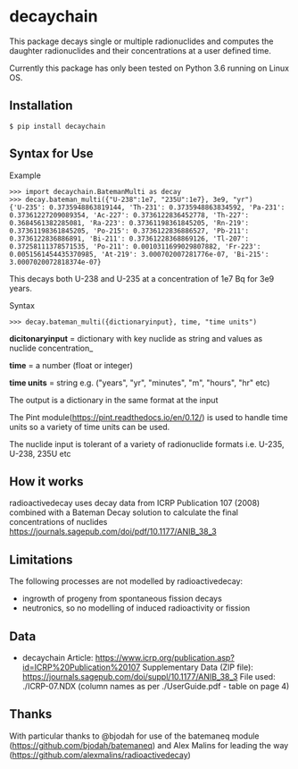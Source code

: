 # decaychain
This package decays single or multiple radionuclides and computes the daughter radionuclides and their concentrations at a user defined time.

Currently this package has only been tested on Python 3.6 running on Linux OS.

Installation
------------

```console
$ pip install decaychain
```

Syntax for Use
--------------
Example

```console
>>> import decaychain.BatemanMulti as decay
>>> decay.bateman_multi({"U-238":1e7, "235U":1e7}, 3e9, "yr")
{'U-235': 0.3735948863819144, 'Th-231': 0.3735948863834592, 'Pa-231': 0.37361227209089354, 'Ac-227': 0.3736122836452778, 'Th-227': 0.3684561382285081, 'Ra-223': 0.37361198361845205, 'Rn-219': 0.37361198361845205, 'Po-215': 0.3736122836886527, 'Pb-211': 0.3736122836886891, 'Bi-211': 0.37361228368869126, 'Tl-207': 0.37258111378571535, 'Po-211': 0.0010311699029807882, 'Fr-223': 0.0051561454435370985, 'At-219': 3.000702007281776e-07, 'Bi-215': 3.0007020072818374e-07}
```
This decays both U-238 and U-235 at a concentration of 1e7 Bq for 3e9 years.

Syntax
```console
>>> decay.bateman_multi({dictionaryinput}, time, "time units")
```
**dicitonaryinput** = dictionary with key nuclide as string and values as nuclide concentration_

**time** = a number (float or integer)

**time units** = string e.g. ("years", "yr", "minutes", "m", "hours", "hr" etc)

The output is a dictionary in the same format at the input

The Pint module(https://pint.readthedocs.io/en/0.12/)  is used to handle time units so a variety of time units can be used.

The nuclide input is tolerant of a variety of radionuclide formats i.e. U-235, U-238, 235U etc


How it works
------------

radioactivedecay uses decay data from ICRP Publication 107 (2008) combined with a Bateman Decay solution to calculate the final concentrations of nuclides
https://journals.sagepub.com/doi/pdf/10.1177/ANIB_38_3


Limitations
-----------

The following processes are not modelled by radioactivedecay:
- ingrowth of progeny from spontaneous fission decays
- neutronics, so no modelling of induced radioactivity or fission


## Data
* decaychain
Article: https://www.icrp.org/publication.asp?id=ICRP%20Publication%20107
Supplementary Data (ZIP file): https://journals.sagepub.com/doi/suppl/10.1177/ANIB_38_3
File used: ./ICRP-07.NDX (column names as per ./UserGuide.pdf - table on page 4)

## Thanks
With particular thanks to @bjodah for use of the batemaneq module (https://github.com/bjodah/batemaneq) and Alex Malins for leading the way (https://github.com/alexmalins/radioactivedecay)
